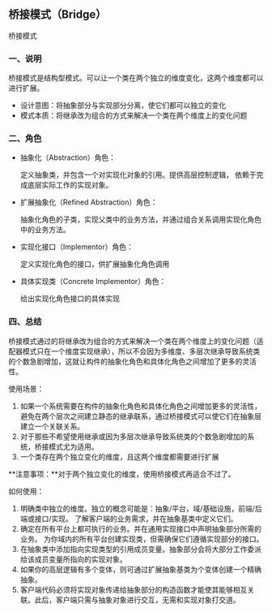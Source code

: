 ## 桥接模式（Bridge）

桥接模式

### 一、说明

桥接模式是结构型模式。可以让一个类在两个独立的维度变化，这两个维度都可以进行扩展。

- 设计意图：将抽象部分与实现部分分离，使它们都可以独立的变化
- 模式本质：将继承改为组合的方式来解决一个类在两个维度上的变化问题

### 二、角色

- 抽象化（Abstraction）角色：

  定义抽象类，并包含一个对实现化对象的引用。提供高层控制逻辑， 依赖于完成底层实际工作的实现对象。

- 扩展抽象化（Refined Abstraction）角色：

  抽象化角色的子类，实现父类中的业务方法，并通过组合关系调用实现化角色中的业务方法。

- 实现化接口（Implementor）角色：

  定义实现化角色的接口，供扩展抽象化角色调用

- 具体实现类（Concrete Implementor）角色：

  给出实现化角色接口的具体实现

### 四、总结

桥接模式通过的将继承改为组合的方式来解决一个类在两个维度上的变化问题（适配器模式只在一个维度实现继承），所以不会因为多维度、多层次继承导致系统类的个数急剧增加，这就让构件的抽象化角色和具体化角色之间增加了更多的灵活性。

使用场景：

1) 如果一个系统需要在构件的抽象化角色和具体化角色之间增加更多的灵活性，避免在两个层次之间建立静态的继承联系，通过桥接模式可以使它们在抽象层建立一个关联关系。 
2) 对于那些不希望使用继承或因为多层次继承导致系统类的个数急剧增加的系统，桥接模式尤为适用。 
3) 一个类存在两个独立变化的维度，且这两个维度都需要进行扩展

**注意事项：**对于两个独立变化的维度，使用桥接模式再适合不过了。

如何使用：

1) 明确类中独立的维度。独立的概念可能是：抽象/平台，域/基础设施，前端/后端或接口/实现。
   了解客户端的业务需求，并在抽象基类中定义它们。
2) 确定在所有平台上都可执行的业务。并在通用实现接口中声明抽象部分所需的业务。
   为你域内的所有平台创建实现类，但需确保它们遵循实现部分的接口。
3) 在抽象类中添加指向实现类型的引用成员变量。抽象部分会将大部分工作委派给该成员变量所指向的实现对象。
4) 如果你的高层逻辑有多个变体，则可通过扩展抽象基类为个变体创建一个精确抽象。
5) 客户端代码必须将实现对象传递给抽象部分的构造函数才能使其能够相互关联。此后，客户端只需与抽象对象进行交互，无需和实现对象打交道。